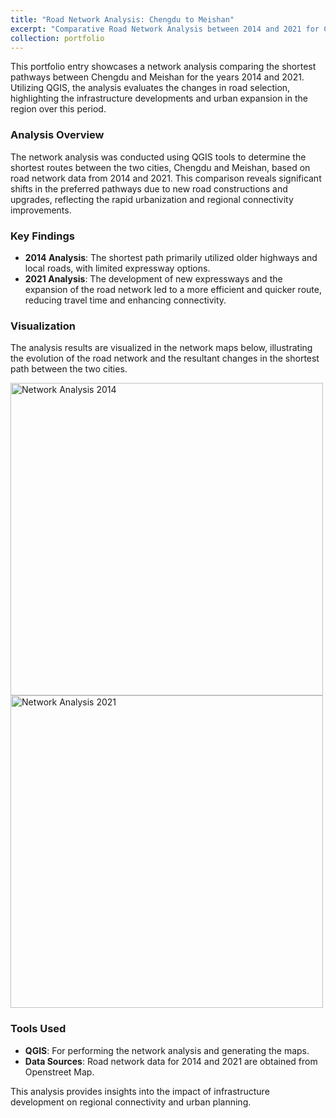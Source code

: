 ```yaml
---
title: "Road Network Analysis: Chengdu to Meishan"
excerpt: "Comparative Road Network Analysis between 2014 and 2021 for Chengdu and Meishan <br/><img src='/images/network_analysis_chengdu_meishan.png'>"
collection: portfolio
---
```


This portfolio entry showcases a network analysis comparing the shortest pathways between Chengdu and Meishan for the years 2014 and 2021. Utilizing QGIS, the analysis evaluates the changes in road selection, highlighting the infrastructure developments and urban expansion in the region over this period.

### Analysis Overview
The network analysis was conducted using QGIS tools to determine the shortest routes between the two cities, Chengdu and Meishan, based on road network data from 2014 and 2021. This comparison reveals significant shifts in the preferred pathways due to new road constructions and upgrades, reflecting the rapid urbanization and regional connectivity improvements.

### Key Findings
- **2014 Analysis**: The shortest path primarily utilized older highways and local roads, with limited expressway options.
- **2021 Analysis**: The development of new expressways and the expansion of the road network led to a more efficient and quicker route, reducing travel time and enhancing connectivity.

### Visualization
The analysis results are visualized in the network maps below, illustrating the evolution of the road network and the resultant changes in the shortest path between the two cities.

<img src='sproad14.png' alt='Network Analysis 2014' width='500'/>
<img src='sproad21.png' alt='Network Analysis 2021' width='500'/>

### Tools Used
- **QGIS**: For performing the network analysis and generating the maps.
- **Data Sources**: Road network data for 2014 and 2021 are obtained from Openstreet Map.

This analysis provides insights into the impact of infrastructure development on regional connectivity and urban planning.
